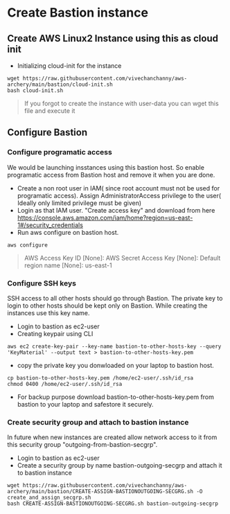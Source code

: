 # Create Bastion instance
## Create AWS Linux2 Instance using this as cloud init
- Initializing cloud-init for the instance
```
wget https://raw.githubusercontent.com/vivechanchanny/aws-archery/main/bastion/cloud-init.sh
bash cloud-init.sh
```
> If you forgot to create the instance with user-data you can wget this file and execute it
## Configure Bastion
### Configure programatic access
We would be launching insstances using this bastion host. So enable programatic access from Bastion host and remove it when you are done.
- Create a non root user in IAM( since root account must not be used for programatic access). Assign AdministratorAccess privilege to the user( Ideally only limited privilege must be given)
- Login as that IAM user. "Create access key" and download from here https://console.aws.amazon.com/iam/home?region=us-east-1#/security_credentials
- Run aws configure on bastion host.
```
aws configure
```
  > AWS Access Key ID [None]: 
  > AWS Secret Access Key [None]: 
  > Default region name [None]: us-east-1
### Configure SSH keys
SSH access to all other hosts should go through Bastion. The private key to login to other hosts should be kept only on Bastion. While creating the instances use this key name.
- Login to bastion as ec2-user
- Creating keypair using CLI
```
aws ec2 create-key-pair --key-name bastion-to-other-hosts-key --query 'KeyMaterial' --output text > bastion-to-other-hosts-key.pem
```
- copy the private key you donwloaded on your laptop to bastion host.
```
cp bastion-to-other-hosts-key.pem /home/ec2-user/.ssh/id_rsa
chmod 0400 /home/ec2-user/.ssh/id_rsa
```
- For backup purpose download bastion-to-other-hosts-key.pem from bastion to your laptop and safestore it securely.
### Create security group and attach to bastion instance
In future when new instances are created allow network access to it from this security group "outgoing-from-bastion-secgrp".
- Login to bastion as ec2-user
- Create a security group by name bastion-outgoing-secgrp and attach it to bastion instance
```
wget https://raw.githubusercontent.com/vivechanchanny/aws-archery/main/bastion/CREATE-ASSIGN-BASTIONOUTGOING-SECGRG.sh -O create_and_assign_secgrp.sh
bash CREATE-ASSIGN-BASTIONOUTGOING-SECGRG.sh bastion-outgoing-secgrp
```
